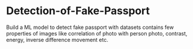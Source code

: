 # Detection-of-Fake-Passport
Build a ML model to detect fake passport with datasets contains few properties of images like correlation of photo with person photo, contrast, energy, inverse difference movement etc.
